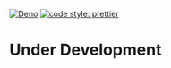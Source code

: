 [![Deno](https://github.com/ShivaBhattacharjee/AnimeTrix-next/actions/workflows/deno.yml/badge.svg)](https://github.com/ShivaBhattacharjee/AnimeTrix-next/actions/workflows/deno.yml)
[![code style: prettier](https://img.shields.io/badge/code_style-prettier-ff69b4.svg?style=flat-square)](https://github.com/prettier/prettier)

# Under Development 